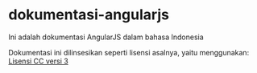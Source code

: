 dokumentasi-angularjs
=====================

Ini adalah dokumentasi AngularJS dalam bahasa Indonesia

Dokumentasi ini dilinsesikan seperti lisensi asalnya, yaitu menggunakan: [Lisensi CC versi 3]( http://creativecommons.org/licenses/by/3.0/ )

